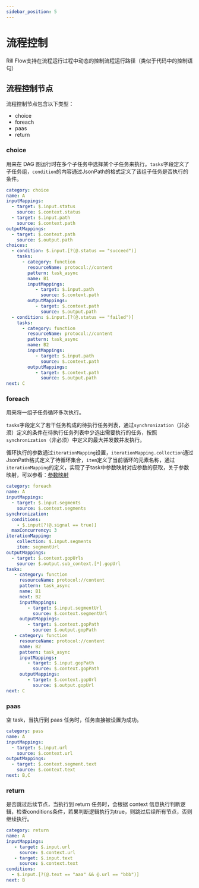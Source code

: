 ```yaml
---
sidebar_position: 5
---
```


# 流程控制

Rill Flow支持在流程运行过程中动态的控制流程运行路径（类似于代码中的控制语句）

## 流程控制节点

流程控制节点包含以下类型：

- choice
- foreach
- paas
- return

### choice

用来在 DAG 图运行时在多个子任务中选择某个子任务来执行。`tasks`字段定义了子任务组，`condition`的内容通过JsonPath的格式定义了该组子任务是否执行的条件。

```yaml
category: choice
name: A
inputMappings:
  - target: $.input.status
    source: $.context.status
  - target: $.input.path
    source: $.context.path
outputMappings:
  - target: $.context.path
    source: $.output.path
choices:
  - condition: $.input.[?(@.status == "succeed")]
    tasks: 
      - category: function
        resourceName: protocol://content
        pattern: task_async
        name: B1
        inputMappings:
           - target: $.input.path
             source: $.context.path
        outputMappings:
           - target: $.context.path
             source: $.output.path
  - condition: $.input.[?(@.status == "failed")]
    tasks: 
      - category: function
        resourceName: protocol://content
        pattern: task_async
        name: B2
        inputMappings:
           - target: $.input.path
             source: $.context.path
        outputMappings:
           - target: $.context.path
             source: $.output.path
next: C
```

### foreach

用来将一组子任务循环多次执行。

`tasks`字段定义了若干任务构成的待执行任务列表，通过`synchronization`（非必须）定义的条件在待执行任务列表中少选出需要执行的任务，按照`synchronization`（非必须）中定义的最大并发数并发执行。

循环执行的参数通过`iterationMapping`设置，`iterationMapping.collection`通过JsonPath格式定义了待循环集合，`item`定义了当前循环的元素名称，通过`iterationMapping`的定义，实现了子task中参数映射对应参数的获取，关于参数映射，可以参看：[参数映射](04-context-and-mapping.md)

```yaml
category: foreach
name: A
inputMappings:
  - target: $.input.segments
    source: $.context.segments
synchronization:
  conditions:
    - $.input[?(@.signal == true)]
  maxConcurrency: 3
iterationMapping:
    collection: $.input.segments
    item: segmentUrl
outputMappings:
  - target: $.context.gopUrls
    source: $.output.sub_context.[*].gopUrl
tasks:
   - category: function
     resourceName: protocol://content
     pattern: task_async
     name: B1
     next: B2
     inputMappings:
        - target: $.input.segmentUrl
          source: $.context.segmentUrl
     outputMappings:
        - target: $.context.gopPath
          source: $.output.gopPath
   - category: function
     resourceName: protocol://content
     name: B2
     pattern: task_async
     inputMappings:
        - target: $.input.gopPath
          source: $.context.gopPath
     outputMappings:
        - target: $.context.gopUrl
          source: $.output.gopUrl
next: C
```
### paas

空 task，当执行到 paas 任务时，任务直接被设置为成功。
```yaml
category: pass
name: A
inputMappings:
  - target: $.input.url
    source: $.context.url
outputMappings:
  - target: $.context.segment.text
    source: $.context.text
next: B,C
```
### return

是否跳过后续节点，当执行到 return 任务时，会根据 context 信息执行判断逻辑，检查conditions条件，若果判断逻辑执行为true，则跳过后续所有节点，否则继续执行。
```yaml
category: return
name: A
inputMappings:
   - target: $.input.url
     source: $.context.url
   - target: $.input.text
     source: $.context.text
conditions:
  - $.input.[?(@.text == "aaa" && @.url == "bbb")]
next: B
```
